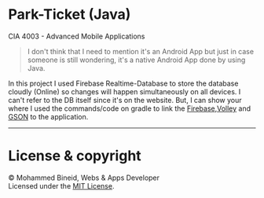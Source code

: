 # Park-Ticket (Java)
CIA 4003 - Advanced Mobile Applications

> I don't think that I need to mention it's an Android App but just in case someone is still wondering, it's a native Android App done by using Java.

In this project I used Firebase Realtime-Database to store the database cloudly (Online) so changes will happen simultaneously on all devices. I can't refer to the DB itself since it's on the website. But, I can show your where I used the commands/code on gradle to link the [Firebase](https://github.com/vm7md98/Park-Ticket_Firebase/blob/4312a901a6c0ec3506320ee217906b71e8b09969/app/build.gradle#L42),[Volley](https://github.com/vm7md98/Park-Ticket_Firebase/blob/4312a901a6c0ec3506320ee217906b71e8b09969/app/build.gradle#L46) and [GSON](https://github.com/vm7md98/Park-Ticket_Firebase/blob/4312a901a6c0ec3506320ee217906b71e8b09969/app/build.gradle#L47) to the application.

[Google Play]:(https://play.google.com/store/apps/details?id=com.fahadcoder.p11&hl=en&gl=US)

---
# License & copyright

© Mohammed Bineid, Webs & Apps Developer <br>
Licensed under the [MIT License](LICENSE).
 
